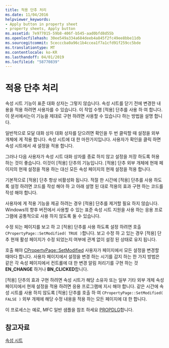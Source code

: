 ```yaml
---
title: 적용 단추 처리
ms.date: 11/04/2016
helpviewer_keywords:
- Apply button in property sheet
- property sheets, Apply button
ms.assetid: 7e977015-59b8-406f-b545-aad0bfd8d55b
ms.openlocfilehash: 30ee549a334a684deeb4a845f2fc49ee8bbe11db
ms.sourcegitcommit: 5cecccba0a96c1b4ccea1f7a1cfd91f259cc5bde
ms.translationtype: MT
ms.contentlocale: ko-KR
ms.lasthandoff: 04/01/2019
ms.locfileid: "58770839"
---
```

# <a name="handling-the-apply-button"></a>적용 단추 처리

속성 시트 기능이 표준 대화 상자는 그렇지 않습니다. 속성 시트를 닫기 전에 변경한 내용을 적용 하려면 사용자를 수 있습니다. 이 작업 수행 [적용] 단추를 사용 하 여 합니다. 이 문서에서는이 기능을 제대로 구현 하려면 사용할 수 있습니다 하는 방법을 설명 합니다.

일반적으로 모달 대화 상자 대화 상자를 닫으려면 확인을 두 번 클릭할 때 설정을 외부 개체에 게 적용 합니다. 속성 시트에 대 한 마찬가지입니다. 사용자가 확인을 클릭 하면 속성 시트에서 새 설정을 적용 합니다.

그러나 다음 사용자가 속성 시트 대화 상자를 종료 하지 않고 설정을 저장 하도록 허용 하는 것이 좋습니다. 이것이 [적용] 단추의 기능입니다. [적용] 단추 외부 개체에 현재 페이지의 현재 설정을 적용 하는 대신 모든 속성 페이지의 현재 설정을 적용 합니다.

기본적으로 [적용] 단추 항상 비활성화 됩니다. 적절 한 시간에 [적용] 단추를 사용 하도록 설정 하려면 코드를 작성 해야 하 고 아래 설명 된 대로 적용의 효과 구현 하는 코드를 작성 해야 합니다.

사용자에 게 적용 기능을 제공 하려는 경우 [적용] 단추를 제거할 필요 하지 않습니다. Windows의 향후 버전에서 사용할 수 있는 표준 속성 시트 지원을 사용 하는 응용 프로그램에 공통적으로 사용 하지 않도록 둘 수 있습니다.

수정 되는 페이지를 보고 하 고 [적용] 단추를 사용 하도록 설정 하려면 호출 `CPropertyPage::SetModified( TRUE )`합니다. 보고 수정 하 고 있는 경우 [적용] 단추 현재 활성 페이지가 수정 되었는지 여부에 관계 없이 설정 된 상태로 유지 됩니다.

호출 해야 [CPropertyPage::SetModified](../mfc/reference/cpropertypage-class.md#setmodified) 사용자가 페이지에서 모든 설정을 변경할 때마다 합니다. 사용자 페이지에서 설정을 변경 하는 시기를 감지 하는 한 가지 방법은 같은 각 속성 페이지에서 컨트롤에 대 한 변경 알림 처리기를 구현 하는 것 **EN_CHANGE** 하거나 **BN_CLICKED**합니다.

[적용] 단추의 효과 구현 하려면 속성 시트가 해당 소유자 또는 일부 기타 외부 개체 속성 페이지에서 현재 설정을 적용 하려면 응용 프로그램에 지시 해야 합니다. 같은 시간에 속성 시트를 사용 하지 않도록 [적용] 단추를 호출 하 여 `CPropertyPage::SetModified( FALSE )` 외부 개체에 해당 수정 내용을 적용 하는 모든 페이지에 대 한 합니다.

이 프로세스는 예로, MFC 일반 샘플을 참조 하세요 [PROPDLG](../overview/visual-cpp-samples.md)합니다.

## <a name="see-also"></a>참고자료

[속성 시트](../mfc/property-sheets-mfc.md)
